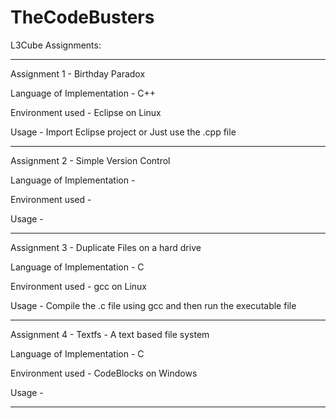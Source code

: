 # TheCodeBusters

L3Cube Assignments:

----------------------------------------------------------------------------------------
Assignment 1 - Birthday Paradox

Language of Implementation - C++

Environment used - Eclipse on Linux

Usage - Import Eclipse project or Just use the .cpp file

----------------------------------------------------------------------------------------
Assignment 2 - Simple Version Control

Language of Implementation -

Environment used - 

Usage -

----------------------------------------------------------------------------------------
Assignment 3 - Duplicate Files on a hard drive

Language of Implementation - C

Environment used - gcc on Linux

Usage - Compile the .c file using gcc and then run the executable file 

----------------------------------------------------------------------------------------

Assignment 4 - Textfs - A text based file system

Language of Implementation - C

Environment used - CodeBlocks on Windows

Usage - 

----------------------------------------------------------------------------------------

